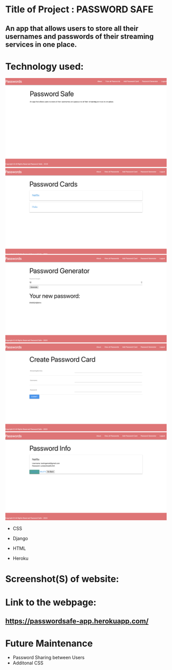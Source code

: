 # Title of Project : PASSWORD SAFE

## An app that allows users to store all their usernames and passwords of their streaming services in one place.



# Technology used: 
![Part1](./Part%201%20.png)
![Part 2 ](./Part%202.png)
![Part3](./Part%203.png)
![Part4](./Part%204.png)
![Part5](./Part%205%20.png)
* CSS

* Django  

* HTML 

* Heroku 

# Screenshot(S) of website: 



# Link to the webpage: 

##  https://passwordsafe-app.herokuapp.com/



# Future Maintenance
* Password Sharing between Users 
* Additonal CSS 






